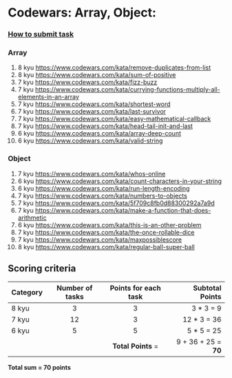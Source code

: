 # Codewars: Array, Object:

### [How to submit task](https://docs.app.rs.school/#/platform/tasks?id=codewars)

### Array
1. 8 kyu https://www.codewars.com/kata/remove-duplicates-from-list
2. 8 kyu https://www.codewars.com/kata/sum-of-positive
3. 7 kyu https://www.codewars.com/kata/fizz-buzz
4. 7 kyu https://www.codewars.com/kata/currying-functions-multiply-all-elements-in-an-array
5. 7 kyu https://www.codewars.com/kata/shortest-word
6. 7 kyu https://www.codewars.com/kata/last-survivor
7. 7 kyu https://www.codewars.com/kata/easy-mathematical-callback
8. 7 kyu https://www.codewars.com/kata/head-tail-init-and-last
9. 6 kyu https://www.codewars.com/kata/array-deep-count
10. 6 kyu https://www.codewars.com/kata/valid-string

### Object
1. 7 kyu https://www.codewars.com/kata/whos-online
2. 6 kyu https://www.codewars.com/kata/count-characters-in-your-string
3. 6 kyu https://www.codewars.com/kata/run-length-encoding
4. 7 kyu https://www.codewars.com/kata/numbers-to-objects
5. 7 kyu https://www.codewars.com/kata/5f709c8fb0d88300292a7a9d
6. 7 kyu https://www.codewars.com/kata/make-a-function-that-does-arithmetic
7. 6 kyu https://www.codewars.com/kata/this-is-an-other-problem
8. 7 kyu https://www.codewars.com/kata/the-once-rollable-dice
9. 7 kyu https://www.codewars.com/kata/maxpossiblescore
10. 8 kyu https://www.codewars.com/kata/regular-ball-super-ball

## Scoring criteria
| Category | Number of tasks | Points for each task |        Subtotal Points |
|----------|:---------------:|:--------------------:|-----------------------:|
| 8 kyu    |        3        |          3           |              3 * 3 = 9 |
| 7 kyu    |       12        |          3           |            12 * 3 = 36 |
| 6 kyu    |        5        |          5           |             5 * 5 = 25 |
|          |                 |  **Total Points** =  |   9 + 36 + 25 = **70** |

**Total sum = 70 points**


